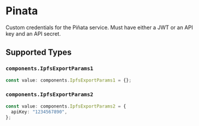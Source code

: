 # Pinata

Custom credentials for the Piñata service. Must have either
a JWT or an API key and an API secret.



## Supported Types

### `components.IpfsExportParams1`

```typescript
const value: components.IpfsExportParams1 = {};
```

### `components.IpfsExportParams2`

```typescript
const value: components.IpfsExportParams2 = {
  apiKey: "1234567890",
};
```

